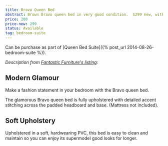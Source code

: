 ```yaml
---
title: Bravo Queen Bed
abstract: Brown Bravo queen bed in very good condition.  $299 new, without mattress; our price with mattress.
price: 200
price-new: 299
status: Available
tag: bedroom-suite
---
```

Can be purchase as part of [Queen Bed Suite]({% post_url 2014-08-26-bedroom-suite %}).

_Description from [Fantastic Furniture's listing](http://www.fantasticfurniture.com.au/Categories/Bedroom/Beds/Bravo-Queen-Bed/p/BRVBEDQNNOOOPVCBRO):_

## Modern Glamour  

Make a fashion statement in your bedroom with the Bravo queen bed.

The glamorous Bravo queen bed is fully upholstered with detailed accent stitching across the padded headboard and base. (Mattress not included).

## Soft Upholstery
Upholstered in a soft, hardwearing PVC, this bed is easy to clean and maintain so you can enjoy its supermodel good looks for longer.
